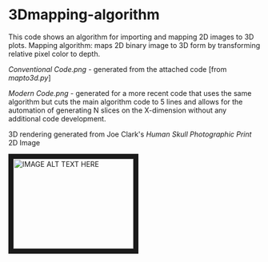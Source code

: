 # 3Dmapping-algorithm
This code shows an algorithm for importing and mapping 2D images to 3D plots. Mapping algorithm: maps 2D binary image to 3D form by transforming relative pixel color to depth. 

*Conventional Code.png* - generated from the attached code [from *mapto3d.py*]

*Modern Code.png* - generated for a more recent code that uses the same algorithm but cuts the main algorithm code to 5 lines
and allows for the automation of generating N slices on the X-dimension without any additional code development. 

3D rendering generated from Joe Clark's *Human Skull Photographic Print* 2D Image

<a href="http://www.youtube.com/watch?feature=player_embedded&v=YOUTUBE_VIDEO_ID_HERE
" target="_blank"><img src="http://img.youtube.com/vi/YOUTUBE_VIDEO_ID_HERE/0.jpg" 
alt="IMAGE ALT TEXT HERE" width="240" height="180" border="10" /></a>
